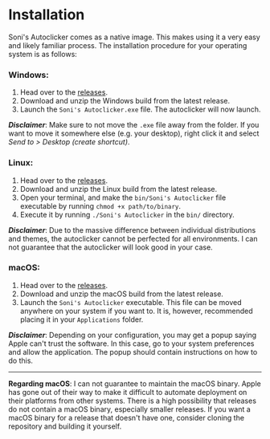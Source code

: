 # Installation

Soni's Autoclicker comes as a native image. This makes using it a very easy and likely familiar process. The
installation procedure for your operating system is as follows:

### Windows:

1. Head over to the [releases](https://github.com/soni801/autoclicker/releases).
2. Download and unzip the Windows build from the latest release.
3. Launch the `Soni's Autoclicker.exe` file. The autoclicker will now launch.

_**Disclaimer**_: Make sure to not move the `.exe` file away from the folder. If you want to move it somewhere else
(e.g. your desktop), right click it and select _Send to > Desktop (create shortcut)_.

### Linux:

1. Head over to the [releases](https://github.com/soni801/autoclicker/releases).
2. Download and unzip the Linux build from the latest release.
3. Open your terminal, and make the `bin/Soni's Autoclicker` file executable by running `chmod +x path/to/binary`.
4. Execute it by running `./Soni's Autoclicker` in the `bin/` directory.

_**Disclaimer**_: Due to the massive difference between individual distributions and themes, the autoclicker cannot be
perfected for all environments. I can not guarantee that the autoclicker will look good in your case.

### macOS:

1. Head over to the [releases](https://github.com/soni801/autoclicker/releases).
2. Download and unzip the macOS build from the latest release.
3. Launch the `Soni's Autoclicker` executable. This file can be moved anywhere on your system if you want to. It is,
however, recommended placing it in your `Applications` folder.

_**Disclaimer**_: Depending on your configuration, you may get a popup saying Apple can't trust the software. In this
case, go to your system preferences and allow the application. The popup should contain instructions on how to do this.

---

**Regarding macOS**: I can not guarantee to maintain the macOS binary. Apple has gone out of their way to make it
difficult to automate deployment on their platforms from other systems. There is a high possibility that releases do not
contain a macOS binary, especially smaller releases. If you want a macOS binary for a release that doesn't have one,
consider cloning the repository and building it yourself.